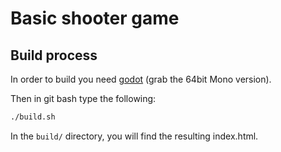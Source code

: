 # Basic shooter game


## Build process

In order to build you need [godot](https://godotengine.org/download/windows) (grab the 64bit Mono version).

Then in git bash type the following:
```sh
./build.sh 
```
In the `build/` directory, you will find the resulting index.html.